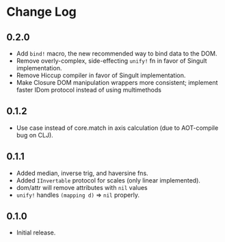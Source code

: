 Change Log
==========

0.2.0
-----
+ Add `bind!` macro, the new recommended way to bind data to the DOM.
+ Remove overly-complex, side-effecting `unify!` fn in favor of Singult implementation.
+ Remove Hiccup compiler in favor of Singult implementation.
+ Make Closure DOM manipulation wrappers more consistent; implement faster IDom protocol instead of using multimethods

0.1.2
-----
+ Use case instead of core.match in axis calculation (due to AOT-compile bug on CLJ).

0.1.1
-----
+ Added median, inverse trig, and haversine fns.
+ Added `IInvertable` protocol for scales (only linear implemented).
+ dom/attr will remove attributes with `nil` values
+ `unify!` handles `(mapping d)` => `nil` properly.


0.1.0
-----
+ Initial release.
